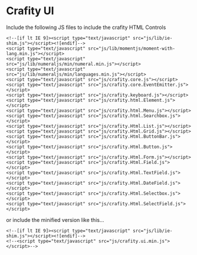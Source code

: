 # Crafity UI

Include the following JS files to include the crafity HTML Controls

	<!--[if lt IE 9]><script type="text/javascript" src="js/lib/ie-shim.js"></script><![endif]-->
	<script type="text/javascript" src="js/lib/momentjs/moment-with-lang.min.js"></script>
	<script type="text/javascript" src="js/lib/numeraljs/min/numeral.min.js"></script>
	<script type="text/javascript" src="js/lib/numeraljs/min/languages.min.js"></script>
	<script type="text/javascript" src="js/crafity.core.js"></script>
	<script type="text/javascript" src="js/crafity.core.EventEmitter.js"></script>
	<script type="text/javascript" src="js/crafity.keyboard.js"></script>
	<script type="text/javascript" src="js/crafity.html.Element.js"></script>
	<script type="text/javascript" src="js/crafity.html.Menu.js"></script>
	<script type="text/javascript" src="js/crafity.html.Searchbox.js"></script>
	<script type="text/javascript" src="js/crafity.Html.List.js"></script>
	<script type="text/javascript" src="js/crafity.Html.Grid.js"></script>
	<script type="text/javascript" src="js/crafity.Html.ButtonBar.js"></script>
	<script type="text/javascript" src="js/crafity.Html.Button.js"></script>
	<script type="text/javascript" src="js/crafity.Html.Form.js"></script>
	<script type="text/javascript" src="js/crafity.Html.Field.js"></script>
	<script type="text/javascript" src="js/crafity.Html.TextField.js"></script>
	<script type="text/javascript" src="js/crafity.Html.DateField.js"></script>
	<script type="text/javascript" src="js/crafity.Html.Selectbox.js"></script>
	<script type="text/javascript" src="js/crafity.Html.SelectField.js"></script>

or include the minified version like this...

	<!--[if lt IE 9]><script type="text/javascript" src="js/lib/ie-shim.js"></script><![endif]-->
	<!--<script type="text/javascript" src="js/crafity.ui.min.js"></script>-->

